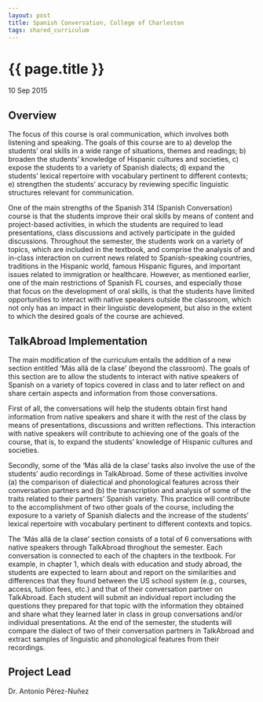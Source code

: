 ```yaml
---
layout: post
title: Spanish Conversation, College of Charleston
tags: shared_curriculum
---
```


# {{ page.title }}

 10 Sep 2015

## Overview

The focus of this course is oral communication, which involves both listening and speaking. The goals of this course are to a) develop the students’ oral skills in a wide range of situations, themes and readings; b) broaden the students’ knowledge of Hispanic cultures and societies, c) expose the students to a variety of Spanish dialects; d) expand the students’ lexical repertoire with vocabulary pertinent to different contexts; e) strengthen the students’ accuracy by reviewing specific linguistic structures relevant for communication.

One of the main strengths of the Spanish 314 (Spanish Conversation) course is that the students improve their oral skills by means of content and project-based activities, in which the students are required to lead presentations, class discussions and actively participate in the guided discussions. Throughout the semester, the students work on a variety of topics, which are included in the textbook, and comprise the analysis of and in-class interaction on current news related to Spanish-speaking countries, traditions in the Hispanic world, famous Hispanic figures, and important issues related to immigration or healthcare. However, as mentioned earlier, one of the main restrictions of Spanish FL courses, and especially those that focus on the development of oral skills, is that the students have limited opportunities to interact with native speakers outside the classroom, which not only has an impact in their linguistic development, but also in the extent to which the desired goals of the course are achieved.

## TalkAbroad Implementation

The main modification of the curriculum entails the addition of a new section entitled ‘Más allá de la clase’ (beyond the classroom). The goals of this section are to allow the students to interact with native speakers of Spanish on a variety of topics covered in class and to later reflect on and share certain aspects and information from those conversations.

First of all, the conversations will help the students obtain first hand information from native speakers and share it with the rest of the class by means of presentations, discussions and written reflections. This interaction with native speakers will contribute to achieving one of the goals of the course, that is, to expand the students’ knowledge of Hispanic cultures and societies.

Secondly, some of the ‘Más allá de la clase’ tasks also involve the use of the students’ audio recordings in TalkAbroad. Some of these activities involve (a) the comparison of dialectical and phonological features across their conversation partners and (b) the transcription and analysis of some of the traits related to their partners’ Spanish variety.  This practice will contribute to the accomplishment of two other goals of the course, including the exposure to a variety of Spanish dialects and the increase of the students’ lexical repertoire with vocabulary pertinent to different contexts and topics.

The ‘Más allá de la clase’ section consists of a total of 6 conversations with native speakers through TalkAbroad throghout the semester. Each conversation is connected to each of the chapters in the textbook. For example, in chapter 1, which deals with education and study abroad, the students are expected to learn about and report on the similarities and differences that they found between the US school system (e.g., courses, access, tuition fees, etc.) and that of their conversation partner on TalkAbroad. Each student will submit an individual report including the questions they prepared for that topic with the information they obtained and share what they learned later in class in group conversations and/or individual presentations. At the end of the semester, the students will compare the dialect of two of their conversation partners in TalkAbroad and extract samples of linguistic and phonological features from their recordings.

## Project Lead

Dr. Antonio Pérez-Nuñez